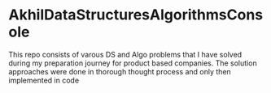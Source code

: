 # AkhilDataStructuresAlgorithmsConsole

This repo consists of varous DS and Algo problems that I have solved during my preparation journey for product based companies. The solution approaches were done in thorough thought process and only then implemented in code
